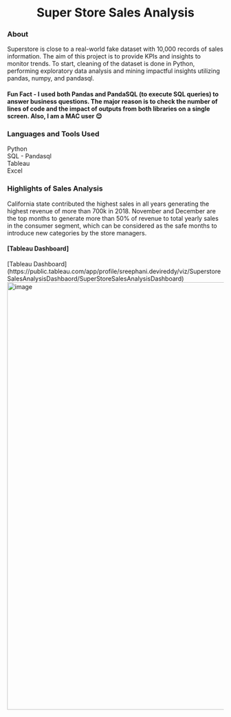 <h1 align="center">Super Store Sales Analysis</h1>
<h3 align="left">About</h3>
Superstore is close to a real-world fake dataset with 10,000 records of sales information. The aim of this project is to provide KPIs and insights to monitor trends. To start, cleaning of the dataset is done in Python, performing exploratory data analysis and mining impactful insights utilizing pandas, numpy, and pandasql.

<h4> Fun Fact - I used both Pandas and PandaSQL (to execute SQL queries) to answer business questions. The major reason is to check the number of lines of code and the impact of outputs from both libraries on a single screen. Also, I am a MAC user  😌 </h4>

<h3 align="left">Languages and Tools Used</h3>
<p>Python
<br>SQL - Pandasql
<br>Tableau
<br>Excel</p>

<h3 align="left"> Highlights of Sales Analysis </h3>
California state contributed the highest sales in all years generating the highest revenue of more than 700k in 2018. November and December are the top months to generate more than 50% of revenue to total yearly sales in the consumer segment, which can be considered as the safe months to introduce new categories by the store managers.

<h4 align="left"> [Tableau Dashboard] </h4>
[Tableau Dashboard](https://public.tableau.com/app/profile/sreephani.devireddy/viz/SuperstoreSalesAnalysisDashbaord/SuperStoreSalesAnalysisDashboard)



<img width="994" alt="image" src="https://github.com/SreephaniDevireddy/SuperStore_Sales_Analysis/assets/116522153/c7316fcb-d928-4417-8961-0bb5952e3ddd">


